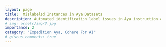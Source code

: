 ```yaml
---
layout: page
title:  Mislabeled Instances in Aya Datasets
description: Automated identification label issues in Aya instruction and red-teaming datasets using language detection, perplexity analysis and LLM-as-a-Judge techniques.
# img: assets/img/3.jpg
importance: 2
category: "Expedition Aya, Cohere For AI"
# giscus_comments: true
---
```


